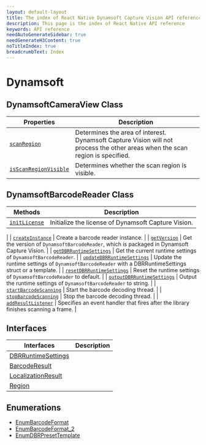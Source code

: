 ```yaml
---
layout: default-layout
title: The index of React Native Dynamsoft Capture Vision API reference
description: This page is the index of React Native API reference
keywords: API reference
needAutoGenerateSidebar: true
needGenerateH3Content: true
noTitleIndex: true
breadcrumbText: Index
---
```


# Dynamsoft

## DynamsoftCameraView Class

| Properties | Description |
| ---------- | ----------- |
| [`scanRegion`](camera-view.md#scanregion) | Determines the area of interest. Dynamsoft Capture Vision will not process the other areas when the scan region is specified. |
| [`isScanRegionVisible`](camera-view.md#isscanregionvisible) | Determines whether the scan region is visible. |

## DynamsoftBarcodeReader Class

| Methods | Description |
| ------- | ----------- |
| [`initLicense`](#initlicense) | Initialize the license of Dynamsoft Capture Vision.
 |
| [`createInstance`](#createinstance) | Create a barcode reader instance. |
| [`getVersion`](#getversion) | Get the version of `DynamsoftBarcodeReader`, which is packaged in Dynamsoft Capture Vision. |
| [`getDBRRuntimeSettings`](#getdbrruntimesettings) | Get the current runtime settings of `DynamsoftBarcodeReader`. |
| [`updateDBRRuntimeSettings`](#updatedbrruntimesettings) | Update the runtime settings of `DynamsoftBarcodeReader` with a DBRRuntimeSettings struct or a template. |
| [`resetDBRRuntimeSettings`](#resetdbrruntimesettings) | Reset the runtime settings of `DynamsoftBarcodeReader` to default. |
| [`outputDBRRuntimeSettings`](#outputdbrruntimesettings) | Output the runtime settings of `DynamsoftBarcodeReader` to string. |
| [`startBarcodeScanning`](#startbarcodescanning) | Start the barcode decoding thread. |
| [`stopBarcodeScanning`](#stopbarcodescanning) | Stop the barcode decoding thread. |
| [`addResultListener`](#addresultlistener) | Specifies an event handler that fires after the library finishes scanning a frame. |

## Interfaces

| Interfaces | Description |
| ---------- | ----------- |
| [DBRRuntimeSettings](interface-dbr-runtimesettings.md) |  |
| [BarcodeResult](interface-barcoderesult.md) |  |
| [LocalizationResult](interface-localizationresult.md) |  |
| [Region](interface-region.md) |  |

## Enumerations

* [EnumBarcodeFormat](enum-barcodeformat.md)
* [EnumBarcodeFormat_2](enum-barcodeformat2.md)
* [EnumDBRPresetTemplate](enum-dbr-presettemplate.md)
